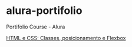 # alura-portifolio

Portifolio Course - Alura

[HTML e CSS: Classes, posicionamento e Flexbox](https://cursos.alura.com.br/course/html-css-classes-posicionamento-flexbox)
